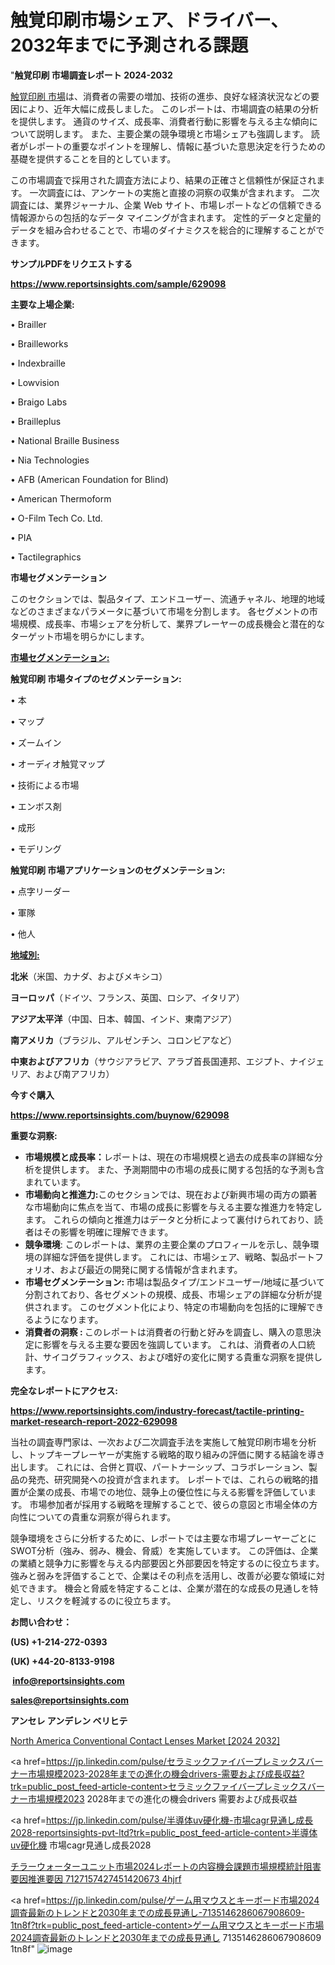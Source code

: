 # 触覚印刷市場シェア、ドライバー、2032年までに予測される課題

"<strong>触覚印刷 市場調査レポート 2024-2032</strong>

<a href=https://www.reportsinsights.com/sample/629098>触覚印刷 市場</a>は、消費者の需要の増加、技術の進歩、良好な経済状況などの要因により、近年大幅に成長しました。 このレポートは、市場調査の結果の分析を提供します。 通貨のサイズ、成長率、消費者行動に影響を与える主な傾向について説明します。 また、主要企業の競争環境と市場シェアも強調します。 読者がレポートの重要なポイントを理解し、情報に基づいた意思決定を行うための基礎を提供することを目的としています。

この市場調査で採用された調査方法により、結果の正確さと信頼性が保証されます。 一次調査には、アンケートの実施と直接の洞察の収集が含まれます。 二次調査には、業界ジャーナル、企業 Web サイト、市場レポートなどの信頼できる情報源からの包括的なデータ マイニングが含まれます。 定性的データと定量的データを組み合わせることで、市場のダイナミクスを総合的に理解することができます。

<strong><b>サンプルPDFをリクエストする</b></strong>

<a href=https://www.reportsinsights.com/sample/629098><strong><u>https://www.reportsinsights.com/sample/629098</u></strong></a>

<strong>主要な上場企業:</strong>

• Brailler

• Brailleworks

• Indexbraille

• Lowvision

• Braigo Labs

• Brailleplus

• National Braille Business

• Nia Technologies

• AFB (American Foundation for Blind)

• American Thermoform

• O-Film Tech Co. Ltd.

• PIA

• Tactilegraphics

<strong>市場セグメンテーション</strong>

このセクションでは、製品タイプ、エンドユーザー、流通チャネル、地理的地域などのさまざまなパラメータに基づいて市場を分割します。 各セグメントの市場規模、成長率、市場シェアを分析して、業界プレーヤーの成長機会と潜在的なターゲット市場を明らかにします。

<strong><u>市場セグメンテーション</u></strong><strong><u>:</u></strong>

<strong>触覚印刷 市場タイプのセグメンテーション:</strong>

• 本

• マップ

• ズームイン

• オーディオ触覚マップ

• 技術による市場

• エンボス剤

• 成形

• モデリング

<strong>触覚印刷 市場アプリケーションのセグメンテーション:</strong>

• 点字リーダー

• 軍隊

• 他人

<strong><u>地域別</u></strong><strong><u>:</u></strong>

<strong>北米</strong>（米国、カナダ、およびメキシコ）

<strong>ヨーロッパ</strong>（ドイツ、フランス、英国、ロシア、イタリア）

<strong>アジア太平洋</strong>（中国、日本、韓国、インド、東南アジア）

<strong>南アメリカ</strong>（ブラジル、アルゼンチン、コロンビアなど）

<strong>中東およびアフリカ</strong>（サウジアラビア、アラブ首長国連邦、エジプト、ナイジェリア、および南アフリカ）

<strong>今すぐ購入</strong>

<a href=https://www.reportsinsights.com/buynow/629098><strong><u>https://www.reportsinsights.com/buynow/629098</u></strong></a>

<strong>重要な洞察:</strong>
<ul>
  <li><strong>市場規模と成長率：</strong>レポートは、現在の市場規模と過去の成長率の詳細な分析を提供します。 また、予測期間中の市場の成長に関する包括的な予測も含まれています。</li>
  <li><strong>市場動向と推進力:</strong>このセクションでは、現在および新興市場の両方の顕著な市場動向に焦点を当て、市場の成長に影響を与える主要な推進力を特定します。 これらの傾向と推進力はデータと分析によって裏付けられており、読者はその影響を明確に理解できます。</li>
  <li><strong>競争環境</strong>: このレポートは、業界の主要企業のプロフィールを示し、競争環境の詳細な評価を提供します。 これには、市場シェア、戦略、製品ポートフォリオ、および最近の開発に関する情報が含まれます。</li>
  <li><strong>市場セグメンテーション: </strong>市場は製品タイプ/エンドユーザー/地域に基づいて分割されており、各セグメントの規模、成長、市場シェアの詳細な分析が提供されます。 このセグメント化により、特定の市場動向を包括的に理解できるようになります。</li>
  <li><strong>消費者の洞察 : </strong>このレポートは消費者の行動と好みを調査し、購入の意思決定に影響を与える主要な要因を強調しています。 これは、消費者の人口統計、サイコグラフィックス、および嗜好の変化に関する貴重な洞察を提供します。</li>
</ul>
<strong>完全なレポートにアクセス:</strong>

<a href=https://www.reportsinsights.com/industry-forecast/tactile-printing-market-research-report-2022-629098><strong><u><b>https://www.reportsinsights.com/industry-forecast/tactile-printing-market-research-report-2022-629098</b></u></strong></a>

当社の調査専門家は、一次および二次調査手法を実施して触覚印刷市場を分析し、トップキープレーヤーが実施する戦略的取り組みの評価に関する結論を導き出します。 これには、合併と買収、パートナーシップ、コラボレーション、製品の発売、研究開発への投資が含まれます。 レポートでは、これらの戦略的措置が企業の成長、市場での地位、競争上の優位性に与える影響を評価しています。 市場参加者が採用する戦略を理解することで、彼らの意図と市場全体の方向性についての貴重な洞察が得られます。

競争環境をさらに分析するために、レポートでは主要な市場プレーヤーごとにSWOT分析（強み、弱み、機会、脅威）を実施しています。 この評価は、企業の業績と競争力に影響を与える内部要因と外部要因を特定するのに役立ちます。 強みと弱みを評価することで、企業はその利点を活用し、改善が必要な領域に対処できます。 機会と脅威を特定することは、企業が潜在的な成長の見通しを特定し、リスクを軽減するのに役立ちます。

<strong>お問い合わせ：</strong>

<strong>(US) +1-214-272-0393</strong>

<strong>(UK) +44-20-8133-9198</strong>

<strong> </strong><a href=info@reportsinsights.com><strong><u>info@reportsinsights.com</u></strong></a>

<a href=sales@reportsinsights.com><strong><u>sales@reportsinsights.com</u></strong></a>

<strong>アンセレ アンデレン ベリヒテ</strong>

<a href=https://www.linkedin.com/pulse/north-america-conventional-contact-lenses-market-iyprf/>North America Conventional Contact Lenses Market [2024 2032]</a>

<a href=https://jp.linkedin.com/pulse/セラミックファイバープレミックスバーナー市場規模2023-2028年までの進化の機会drivers-需要および成長収益?trk=public_post_feed-article-content>セラミックファイバープレミックスバーナー市場規模2023 2028年までの進化の機会drivers 需要および成長収益</a>

<a href=https://jp.linkedin.com/pulse/半導体uv硬化機-市場cagr見通し成長2028-reportsinsights-pvt-ltd?trk=public_post_feed-article-content>半導体uv硬化機 市場cagr見通し成長2028</a>

<a href=https://www.linkedin.com/pulse/チラーウォーターユニット市場2024レポートの内容機会課題市場規模統計阻害要因推進要因-7127157427451420673-4hjrf/>チラーウォーターユニット市場2024レポートの内容機会課題市場規模統計阻害要因推進要因 7127157427451420673 4hjrf</a>

<a href=https://jp.linkedin.com/pulse/ゲーム用マウスとキーボード市場2024調査最新のトレンドと2030年までの成長見通し-7135146286067908609-1tn8f?trk=public_post_feed-article-content>ゲーム用マウスとキーボード市場2024調査最新のトレンドと2030年までの成長見通し 7135146286067908609 1tn8f</a>"
![image](https://github.com/gayatrid12/RIhealthMarket/assets/158473851/35ece3c9-ce88-47b6-ae16-3891184c3272)
